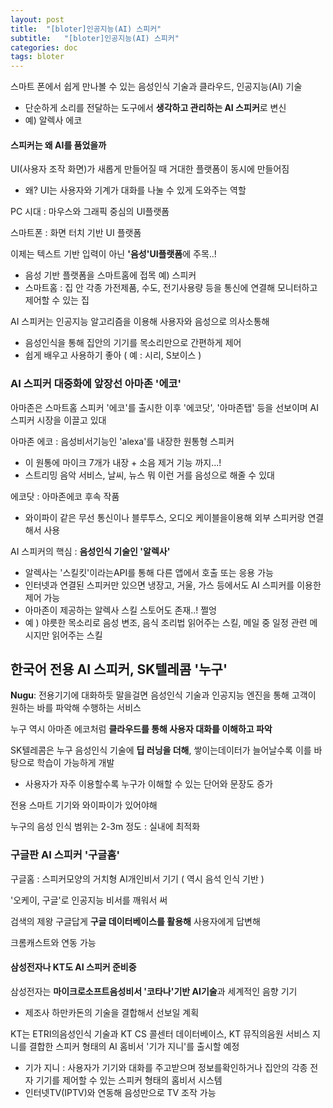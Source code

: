 ```yaml
---
layout: post
title:  "[bloter]인공지능(AI) 스피커"
subtitle:   "[bloter]인공지능(AI) 스피커"
categories: doc
tags: bloter
---
```




스마트 폰에서 쉽게 만나볼 수 있는 음성인식 기술과 클라우드, 인공지능(AI) 기술

* 단순하게 소리를 전달하는 도구에서 **생각하고 관리하는 AI 스피커**로 변신  
* 예) 알렉사 에코 



#### 스피커는 왜 AI를 품었을까

UI(사용자 조작 화면)가 새롭게 만들어질 때 거대한 플랫폼이 동시에 만들어짐 

* 왜? UI는 사용자와 기계가 대화를 나눌 수 있게 도와주는 역할

PC 시대 : 마우스와 그래픽 중심의 UI플랫폼

스마트폰 : 화면 터치 기반 UI 플랫폼

이제는 텍스트 기반 입력이 아닌 **'음성'UI플랫폼**에 주목..! 

* 음성 기반 플랫폼을 스마트홈에 접목  예) 스피커
* 스마트홈 : 집 안 각종 가전제품, 수도, 전기사용량 등을 통신에 연결해 모니터하고 제어할 수 있는 집 

AI 스피커는 인공지능 알고리즘을 이용해 사용자와 음성으로 의사소통해

* 음성인식을 통해 집안의 기기를 목소리만으로 간편하게 제어 
* 쉽게 배우고 사용하기 좋아 ( 예 : 시리, S보이스 )

 

### AI 스피커 대중화에 앞장선 아마존 '에코'

아마존은 스마트홈 스피커 '에코'를 출시한 이후 '에코닷', '아마존탭' 등을 선보이며 AI 스피커 시장을 이끌고 있대

아마존 에코 : 음성비서기능인 'alexa'를 내장한 원통형 스피커 

* 이 원통에 마이크 7개가 내장 + 소음 제거 기능 까지...! 
* 스트리밍 음악 서비스, 날씨, 뉴스 뭐 이런 거를 음성으로 해줄 수 있대 

에코닷 : 아마존에코 후속 작품

* 와이파이 같은 무선 통신이나 블루투스, 오디오 케이블을이용해 외부 스피커랑 연결해서 사용 

AI 스피커의 핵심 : **음성인식 기술인 '알렉사'** 

* 알렉사는 '스킬킷'이라는API를 통해 다른 앱에서 호출 또는 응용 가능 
* 인터넷과 연결된 스피커만 있으면 냉장고, 거울, 가스 등에서도 AI 스피커를 이용한 제어 가능 
* 아마존이 제공하는 알렉사 스킬 스토어도 존재..! 쩔엉
* 예 ) 야릇한 목소리로 음성 변조, 음식 조리법 읽어주는 스킬, 메일 중 일정 관련 메시지만 읽어주는 스킬 

 

## 한국어 전용 AI 스피커, SK텔레콤 '누구'

**Nugu**: 전용기기에 대화하듯 말을걸면 음성인식 기술과 인공지능 엔진을 통해 고객이 원하는 바를 파악해 수행하는 서비스 

누구 역시 아마존 에코처럼 **클라우드를 통해 사용자 대화를 이해하고 파악**

SK텔레콤은 누구 음성인식 기술에 **딥 러닝을 더해**, 쌓이는데이터가 늘어날수록 이를 바탕으로 학습이 가능하게 개발 

* 사용자가 자주 이용할수록 누구가 이해할 수 있는 단어와 문장도 증가 

전용 스마트 기기와 와이파이가 있어야해 

누구의 음성 인식 범위는 2-3m 정도 : 실내에 최적화 

 

### 구글판 AI 스피커 '구글홈'

구글홈 : 스피커모양의 거치형 AI개인비서 기기 ( 역시 음석 인식 기반 ) 

 '오케이, 구글'로 인공지능 비서를 깨워서 써 

검색의 제왕 구글답게 **구글 데이터베이스를 활용해** 사용자에게 답변해 

크롬캐스트와 연동 가능 

 

#### 삼성전자나 KT도 AI 스피커 준비중

삼성전자는 **마이크로소프트음성비서 '코타나'기반 AI기술**과 세계적인 음향 기기 

* 제조사 하만카돈의 기술을 결합해서 선보일 계획

KT는 ETRI의음성인식 기술과 KT CS 콜센터 데이터베이스, KT 뮤직의음원 서비스 지니를 결합한 스피커 형태의 AI 홈비서 '기가 지니'를 출시할 예정

* 기가 지니 : 사용자가 기기와 대화를 주고받으며 정보를확인하거나 집안의 각종 전자 기기를 제어할 수 있는 스피커 형태의 홈비서 시스템 
* 인터넷TV(IPTV)와 연동해 음성만으로 TV 조작 가능 

